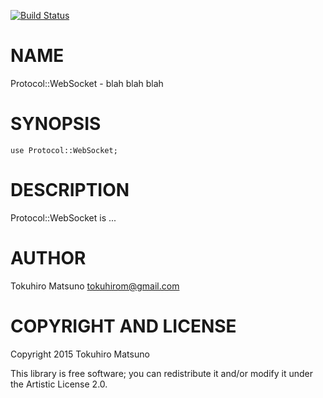 [![Build Status](https://travis-ci.org/tokuhirom/p6-Protocol-WebSocket.svg?branch=master)](https://travis-ci.org/tokuhirom/p6-Protocol-WebSocket)

NAME
====

Protocol::WebSocket - blah blah blah

SYNOPSIS
========

    use Protocol::WebSocket;

DESCRIPTION
===========

Protocol::WebSocket is ...

AUTHOR
======

Tokuhiro Matsuno <tokuhirom@gmail.com>

COPYRIGHT AND LICENSE
=====================

Copyright 2015 Tokuhiro Matsuno

This library is free software; you can redistribute it and/or modify it under the Artistic License 2.0.
